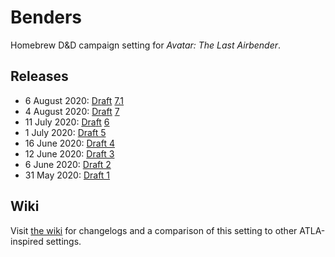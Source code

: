 # Benders

Homebrew D&D campaign setting for _Avatar: The Last Airbender_.

## Releases
- 6 August 2020: [Dr](drafts/draft7-1.pdf)[a](drafts/draft7-1-water.pdf)[f](drafts/draft7-1-earth.pdf)[t](drafts/draft7-1-fire.pdf) [7.1](drafts/draft7-1-air.pdf)
- 4 August 2020: [Dr](drafts/draft7-0.pdf)[a](drafts/draft7-0-water.pdf)[f](drafts/draft7-0-earth.pdf)[t](drafts/draft7-0-fire.pdf) [7](drafts/draft7-0-air.pdf)
- 11 July 2020: [Dr](drafts/draft6.pdf)[a](drafts/draft6-water.pdf)[f](drafts/draft6-earth.pdf)[t](drafts/draft6-fire.pdf) [6](drafts/draft6-air.pdf)
- 1 July 2020: [Draft 5](drafts/draft5.pdf)
- 16 June 2020: [Draft 4](drafts/draft4.pdf)
- 12 June 2020: [Draft 3](drafts/draft3.pdf)
- 6 June 2020: [Draft 2](drafts/draft2.pdf)
- 31 May 2020: [Draft 1](drafts/draft1.pdf)


## Wiki
Visit [the wiki](https://github.com/nglaeser/benders/wiki) for changelogs and a comparison of this setting to other ATLA-inspired settings.
